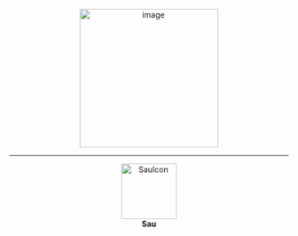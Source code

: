 <p align="center">
  <img height="250" alt="image" src="https://github.com/user-attachments/assets/517955d1-ba91-4d3f-894b-18b5058bcb23" />
<p/>

---

<p align="center">
  <a href="https://github.com/HeadMonitor/CheatSheets/blob/main/HackTheBoxWriteups/Sau.md" >
    <img width="100" alt="SauIcon" src="https://github.com/user-attachments/assets/ffbc035e-6ca0-4a35-a7a9-dcbc44b04f7b" />
    <br>
  </a>
    <strong>Sau</strong>
</p>
